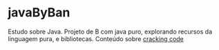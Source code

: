 # javaByBan
Estudo sobre Java. Projeto de B com java puro, explorando recursos da linguagem pura, e bibliotecas.
Conteúdo sobre [cracking code](TesteCrackingCode.java)
